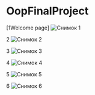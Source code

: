 # OopFinalProject

[1Welcome page]
![Снимок 1](https://user-images.githubusercontent.com/49878695/102628966-b8f4e100-4174-11eb-9e0e-e9c738505162.PNG)

2
![Снимок 2](https://user-images.githubusercontent.com/49878695/102628971-ba260e00-4174-11eb-82b5-a45988480d09.PNG)

3
![Снимок 3](https://user-images.githubusercontent.com/49878695/102628972-babea480-4174-11eb-9691-fa1285f9b5c1.PNG)

4
![Снимок 4](https://user-images.githubusercontent.com/49878695/102628973-babea480-4174-11eb-8c7d-5b3d4d9663c8.PNG)

5
![Снимок 5](https://user-images.githubusercontent.com/49878695/102628974-bb573b00-4174-11eb-9dcd-303b6510f113.PNG)

6
![Снимок 6](https://user-images.githubusercontent.com/49878695/102628976-bb573b00-4174-11eb-97fc-c54736571670.PNG)
